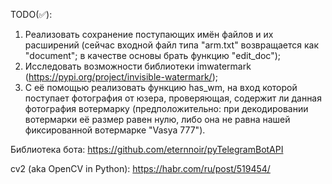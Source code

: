 TODO(✅):

1) Реализовать сохранение поступающих имён файлов и их расширений (сейчас входной файл типа "arm.txt" возвращается как "document"; в качестве основы брать функцию "edit_doc");
2) Исследовать возможности библиотеки imwatermark (https://pypi.org/project/invisible-watermark/);
3) С её помощью реализовать функцию has_wm, на вход которой поступает фотография от юзера, проверяющая, содержит ли данная фотография вотермарку (предположительно: при декодировании вотермарки её размер равен нулю, либо она не равна нашей фиксированной вотермарке "Vasya 777").

Библиотека бота: https://github.com/eternnoir/pyTelegramBotAPI

cv2 (aka OpenCV in Python): https://habr.com/ru/post/519454/

